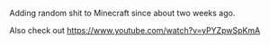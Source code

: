 Adding random shit to Minecraft since about two weeks ago.

Also check out https://www.youtube.com/watch?v=yPYZpwSpKmA
